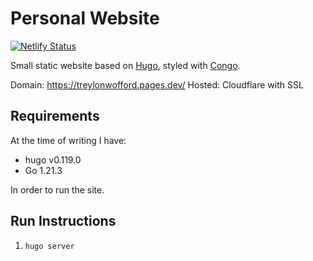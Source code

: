 # Personal Website
[![Netlify Status](https://api.netlify.com/api/v1/badges/28846d65-8170-4a7c-959e-bfdd71b2a5f4/deploy-status)](https://app.netlify.com/sites/infallible-stonebraker-2512f1/deploys)

Small static website based on [Hugo](https://gohugo.io), styled with [Congo](https://jpanther.github.io).

Domain: https://treylonwofford.pages.dev/
Hosted: Cloudflare with SSL

## Requirements

At the time of writing I have:

* hugo v0.119.0
* Go 1.21.3

In order to run the site.

## Run Instructions

1. `hugo server`
